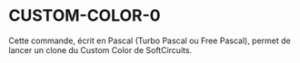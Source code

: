 # CUSTOM-COLOR-0
Cette commande, écrit en Pascal (Turbo Pascal ou Free Pascal), permet de lancer un clone du Custom Color de SoftCircuits.
